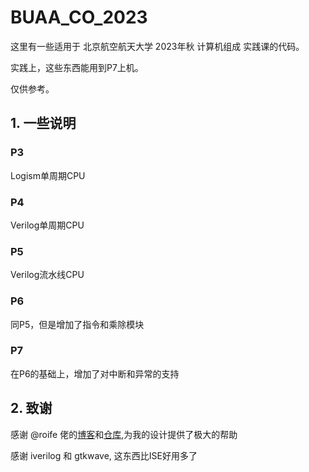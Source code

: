 # BUAA_CO_2023
这里有一些适用于 北京航空航天大学 2023年秋 计算机组成 实践课的代码。

实践上，这些东西能用到P7上机。

仅供参考。

## 1. 一些说明

### P3
Logism单周期CPU
### P4
Verilog单周期CPU
### P5
Verilog流水线CPU
### P6
同P5，但是增加了指令和乘除模块
### P7
在P6的基础上，增加了对中断和异常的支持

## 2. 致谢
感谢 @roife 佬的[博客](https://roife.github.io/series/buaa-co/)和[仓库](https://github.com/roife/BUAA-CO),为我的设计提供了极大的帮助

感谢 iverilog 和 gtkwave, 这东西比ISE好用多了